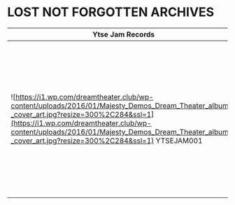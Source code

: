 # LOST NOT FORGOTTEN ARCHIVES

| Ytse Jam Records | Title |  Lost Not Forgotten Archives |  Streaming |
|----------------- |:-----:|------:|------:|
| ![https://i1.wp.com/dreamtheater.club/wp-content/uploads/2016/01/Majesty_Demos_Dream_Theater_album_-_cover_art.jpg?resize=300%2C284&ssl=1](https://i1.wp.com/dreamtheater.club/wp-content/uploads/2016/01/Majesty_Demos_Dream_Theater_album_-_cover_art.jpg?resize=300%2C284&ssl=1) YTSEJAM001 |  THE MAJESTY DEMOS 1985-1986 | ![https://dreamtheater.net/wp-content/uploads/2022/02/MajestyDemos8586.jpg](https://dreamtheater.net/wp-content/uploads/2022/02/MajestyDemos8586.jpg) | <iframe style="border-radius:12px" src="https://open.spotify.com/embed/album/4XFRfSN2dx5mKaZwMaTad0?utm_source=generator&theme=0" width="100%" height="352" frameBorder="0" allowfullscreen="" allow="autoplay; clipboard-write; encrypted-media; fullscreen; picture-in-picture" loading="lazy"></iframe> | 
